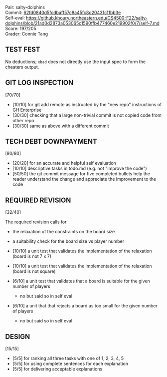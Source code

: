Pair: salty-dolphins \
Commit: [62fd0840d5fcdbaff57c8a45fc8d20431c11bb3e](https://github.khoury.northeastern.edu/CS4500-F22/salty-dolphins/tree/62fd0840d5fcdbaff57c8a45fc8d20431c11bb3e) \
Self-eval: https://github.khoury.northeastern.edu/CS4500-F22/salty-dolphins/blob/21ad0d2873a053065c1590ffb477460e219902f0/7/self-7.md \
Score: 197/205 \
Grader: Connie Tang

## TEST FEST

No deductions; `xbad` does not directly use the input spec to form the cheaters output.

## GIT LOG INSPECTION

[70/70]

- [10/10] for git add remote as instructed by the "new repo" instructions of GH Enterprise
- [30/30] checking that a large non-trivial commit is not copied code from other repo
- [30/30] same as above with a different commit

## TECH DEBT DOWNPAYMENT

[80/80]

- [20/20] for an accurate and helpful self evaluation
- [10/10] descriptive tasks in todo.md (e.g. not "Improve the code")
- [50/50] the git commit message for five completed bullets help the reader understand the change and appreciate the improvement to the code

## REQUIRED REVISION

[32/40]

The required revision calls for
- the relaxation of the constraints on the board size
- a suitability check for the board size vs player number

- [10/10] a unit test that validates the implementation of the relaxation (board is not 7 x 7)
- [10/10] a unit test that validates the implementation of the relaxation (board is not square)
- [6/10] a unit test that validates that a board is suitable for the given number of players
  - no but said so in self eval
- [6/10] a unit that that rejects a board as too small for the given number of players
  - no but said so in self eval

## DESIGN

[15/15]

- [5/5] for ranking all three tasks with one of 1, 2, 3, 4, 5
- [5/5] for using complete sentences for each explanation
- [5/5] for delivering acceptable explanations
